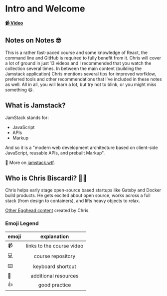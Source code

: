 # Intro and Welcome

**[📹 Video](https://egghead.io/playlists/building-a-serverless-jamstack-todo-app-with-netlify-gatsby-graphql-and-faunadb-53bb)**


## Notes on Notes 🤓

This is a rather fast-paced course and some knowledge of React, the command line and GitHub is required to fully benefit from it. Chris will cover a lot of ground in just 13 videos and I recommended that you watch the collection several times. In between the main content (building the Jamstack application) Chris mentions several tips for improved worfklow, preferred tools and other recommendations that I've included in these notes as well. All in all, you will learn a lot, but try not to blink, or you might miss something 😃.

## What is Jamstack?

JamStack stands for:
- JavaScript
- APIs
- Markup

And so it is a "modern web development architecture based on client-side JavaScript, reusable APIs, and prebuilt Markup".

🤔 More on [jamstack.wtf](https://jamstack.wtf/#what-is-jamstack).

## Who is Chris Biscardi? 👨‍💻

Chris helps early stage open-source based startups like Gatsby and Docker build products. He gets excited about open source, works across a full stack (from design to containers), and lifts heavy objects to relax.

[Other Egghead content](https://egghead.io/instructors/chris-biscardi) created by Chris.

### Emoji Legend

| emoji| explanation              |
| -----|:------------------------:|
| 📹   | links to the course video|
| 💻   | course repository        |
| ⌨️    | keyboard shortcut        |
| 🤔   | additional resources     |
| 👍   | good practice            |
